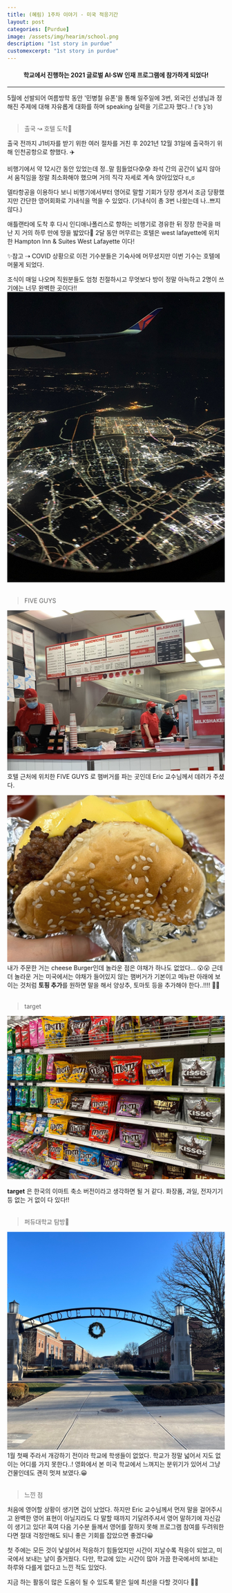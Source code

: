 ```yaml
---
title: (혜림) 1주차 이야기 - 미국 적응기간
layout: post
categories: [Purdue]
image: /assets/img/hearim/school.png
description: "1st story in purdue"
customexcerpt: "1st story in purdue"
---
```


#### <center> 학교에서 진행하는 2021 글로벌 AI·SW 인재 프로그램에 참가하게 되었다!</center>
---

5월에 선발되어 여름방학 동안 '민병철 유폰'을 통해 일주일에 3번, 외국인 선생님과 정해진 주제에 대해 자유롭게 대화를 하며 speaking 실력을 기르고자 했다..! ( ͡ಠ ʖ̯ ͡ಠ) <br>
<br>
> 출국 ↝ 호텔 도착🏨

출국 전까지 J1비자를 받기 위한 여러 절차를 거친 후 2021년 12월 31일에 출국하기 위해 인천공항으로 향했다. ✈️

비행기에서 약 12시간 동안 있었는데 정..말 힘들었다😰😰 좌석 간의 공간이 넓지 않아서 움직임을 정말 최소화해야 했으며 거의 직각 자세로 계속 앉아있었다 ಠ_ಠ

델타항공을 이용하다 보니 비행기에서부터 영어로 말할 기회가 당장 생겨서 조금 당황했지만 간단한 영어회화로 기내식을 먹을 수 있었다. (기내식이 총 3번 나왔는데 나..쁘지 않다.)

애틀랜타에 도착 후 다시 인디애나폴리스로 향하는 비행기로 경유한 뒤 장장 한국을 떠난 지 거의 하루 만에 땅을 밟았다🚩
2달 동안 머무르는 호텔은 west lafayette에 위치한 Hampton Inn & Suites West Lafayette 이다!

✨참고 ⇢ COVID 상황으로 이전 기수분들은 기숙사에 머무셨지만 이번 기수는 호텔에 머물게 되었다.

조식이 매일 나오며 직원분들도 엄청 친절하시고 무엇보다 방이 정말 아늑하고 2명이 쓰기에는 너무 완벽한 곳이다!!
![airport](/assets/img/hearim/airport.jpg)<br>
<br>
> FIVE GUYS
>

![fiveguys](/assets/img/hearim/fiveguys.png)
호텔 근처에 위치한 FIVE GUYS 로 햄버거를 파는 곳인데 Eric 교수님께서 데려가 주셨다.

![hamburger](/assets/img/hearim/hamburger.png)
내가 주문한 거는 cheese Burger인데 놀라운 점은 야채가 하나도 없었다... 😮😮
근데 더 놀라운 거는 미국에서는 야채가 들어있지 않는 햄버거가 기본이고 메뉴판 아래에 보이는 것처럼 **토핑 추가**를 원하면 말을 해서 양상추, 토마토 등을 추가해야 한다..!!!! 🥬🍅 <br>
<br>
> target

![target](/assets/img/hearim/target.png)

**target** 은 한국의 이마트 축소 버전이라고 생각하면 될 거 같다.
화장품, 과일, 전자기기 등 없는 거 없이 다 있다!! <br>
<br>
> 퍼듀대학교 탐방🏫

![school](/assets/img/hearim/school.png)
1월 첫째 주라서 개강하기 전이라 학교에 학생들이 없었다. 학교가 정말 넓어서 지도 없이는 어디를 가지 못한다..!
영화에서 본 미국 학교에서 느껴지는 분위기가 있어서 그냥 건물인데도 괜히 멋져 보였다.😀<br>
<br>
> 느낀 점

처음에 영어할 상황이 생기면 겁이 났었다. 하지만 Eric 교수님께서 먼저 말을 걸어주시고 완벽한 영어 표현이 아닐지라도 다 말할 때까지 기달려주셔서 영어 말하기에 자신감이 생기고 있다! 혹여 다음 기수분 들께서 영어를 잘하지 못해 프로그램 참여를 두려워한다면 절대 걱정안해도 되니 좋은 기회를 잡았으면 좋겠다😀

첫 주에는 모든 것이 낯설어서 적응하기 힘들었지만 시간이 지날수록 적응이 되었고, 미국에서 보내는 날이 즐거웠다. 다만, 학교에 있는 시간이 많아 가끔 한국에서의 보내는 하루와 다를게 없다고 느낀 적도 있었다.

지금 하는 활동이 많은 도움이 될 수 있도록 맡은 일에 최선을 다할 것이다 💪🏻